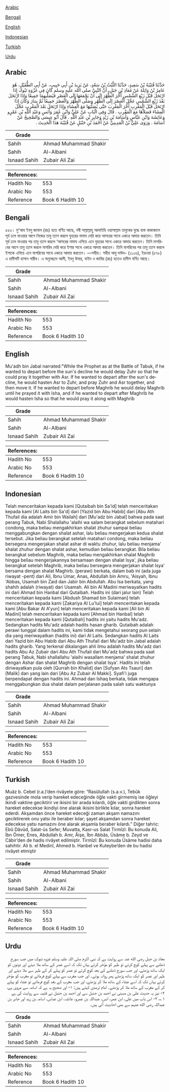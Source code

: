 [Arabic](#arabic)

[Bengali](#bengali)

[English](#english)

[Indonesian](#indonesian)

[Turkish](#turkish)

[Urdu](#urdu)

## Arabic


<div dir="rtl" lang="ar" style={{fontSize:'larger',backgroundColor:'#f8f9fa',padding:20}}>
حَدَّثَنَا قُتَيْبَةُ بْنُ سَعِيدٍ، حَدَّثَنَا اللَّيْثُ بْنُ سَعْدٍ، عَنْ يَزِيدَ بْنِ أَبِي حَبِيبٍ، عَنْ أَبِي الطُّفَيْلِ، هُوَ عَامِرُ بْنُ وَاثِلَةَ عَنْ مُعَاذِ بْنِ جَبَلٍ، أَنَّ النَّبِيَّ صلى الله عليه وسلم كَانَ فِي غَزْوَةِ تَبُوكَ إِذَا ارْتَحَلَ قَبْلَ زَيْغِ الشَّمْسِ أَخَّرَ الظُّهْرَ إِلَى أَنْ يَجْمَعَهَا إِلَى الْعَصْرِ فَيُصَلِّيهِمَا جَمِيعًا وَإِذَا ارْتَحَلَ بَعْدَ زَيْغِ الشَّمْسِ عَجَّلَ الْعَصْرَ إِلَى الظُّهْرِ وَصَلَّى الظُّهْرَ وَالْعَصْرَ جَمِيعًا ثُمَّ سَارَ وَكَانَ إِذَا ارْتَحَلَ قَبْلَ الْمَغْرِبِ أَخَّرَ الْمَغْرِبَ حَتَّى يُصَلِّيَهَا مَعَ الْعِشَاءِ وَإِذَا ارْتَحَلَ بَعْدَ الْمَغْرِبِ عَجَّلَ الْعِشَاءَ فَصَلاَّهَا مَعَ الْمَغْرِبِ ‏.‏ قَالَ وَفِي الْبَابِ عَنْ عَلِيٍّ وَابْنِ عُمَرَ وَأَنَسٍ وَعَبْدِ اللَّهِ بْنِ عَمْرٍو وَعَائِشَةَ وَابْنِ عَبَّاسٍ وَأُسَامَةَ بْنِ زَيْدٍ وَجَابِرِ بْنِ عَبْدِ اللَّهِ ‏.‏ قَالَ أَبُو عِيسَى وَالصَّحِيحُ عَنْ أُسَامَةَ ‏.‏ وَرَوَى عَلِيُّ بْنُ الْمَدِينِيِّ عَنْ أَحْمَدَ بْنِ حَنْبَلٍ عَنْ قُتَيْبَةَ هَذَا الْحَدِيثَ ‏.‏
</div>
<div style={{backgroundColor:'#f8f9fa',padding:20, marginBottom: 10}}><table> <thead> <tr> <th>Grade</th> <th></th> </tr> </thead> <tbody> <tr><td>Sahih</td><td>Ahmad Muhammad Shakir</td></tr><tr><td>Sahih</td><td>Al-Albani</td></tr><tr><td>Isnaad Sahih</td><td>Zubair Ali Zai</td></tr></tbody></table><table> <thead> <tr> <th>References:</th> <th></th> </tr> </thead> <tbody><tr><td>Hadith No</td><td>553</td></tr><tr><td>Arabic No</td><td>553</td></tr><tr><td>Reference</td><td>Book 6 Hadith 10</td></tr></tbody></table></div>

## Bengali


<div dir="ltr" lang="bn" style={{fontSize:'larger',backgroundColor:'#f8f9fa',padding:20}}>
৫৫৩। মু'আয ইবনু জাবাল (রাঃ) হতে বর্ণিত আছে, নবী সাল্লাল্লাহু আলাইহি ওয়াসাল্লাম তাবুকের যুদ্ধে ব্যস্ত থাকাকালে সূর্য ঢলে যাওয়ার আগে নিজের তাবু ত্যাগ করলে যুহরের নামায দেরি করে আসরের সাথে একত্রে আদায় করতেন। তিনি সূর্য ঢলে যাওয়ার পর তাবু ত্যাগ করলে ‘আসরের নামায এগিয়ে এনে যুহরের সাথে একত্রে আদায় করতেন। তিনি মাগরিবের আগে তাবু ত্যাগ করলে মাগরিব দেরি করে ইশার সাথে একত্রে আদায় করতেন। তিনি মাগরিবের পর তাবু ত্যাগ করলে ইশাকে এগিয়ে এনে মাগরিবের সাথে একত্রে আদায় করতেন। —সহীহ। সহীহ আবু দাউদ- (১১০৬), ইরওয়া (৫৭৮) এ হাদীসটি হাসান গারীব। এ অনুচ্ছেদে আলী, ইবনু উমার, যাইদ ও জাবির (রাঃ) হতেও হাদীস বর্ণিত আছে।
</div>
<div style={{backgroundColor:'#f8f9fa',padding:20, marginBottom: 10}}><table> <thead> <tr> <th>Grade</th> <th></th> </tr> </thead> <tbody> <tr><td>Sahih</td><td>Ahmad Muhammad Shakir</td></tr><tr><td>Sahih</td><td>Al-Albani</td></tr><tr><td>Isnaad Sahih</td><td>Zubair Ali Zai</td></tr></tbody></table><table> <thead> <tr> <th>References:</th> <th></th> </tr> </thead> <tbody><tr><td>Hadith No</td><td>553</td></tr><tr><td>Arabic No</td><td>553</td></tr><tr><td>Reference</td><td>Book 6 Hadith 10</td></tr></tbody></table></div>

## English


<div dir="ltr" lang="en" style={{fontSize:'larger',backgroundColor:'#f8f9fa',padding:20}}>
Mu'adh bin Jabal narrated:"While the Prophet as at the Battle of Tabuk, if he wanted to depart before the sun's decline he would delay Zuhr so that he could pray it together with Asr. If he wanted to depart after the sun's decline, he would hasten Asr to Zuhr, and pray Zuhr and Asr together, and then move it. If he wanted to depart before Maghrib he would delay Maghrib until he prayed it with Isha, and if he wanted to depart after Maghrib he would hasten Isha so that he would pray it along with Maghrib
</div>
<div style={{backgroundColor:'#f8f9fa',padding:20, marginBottom: 10}}><table> <thead> <tr> <th>Grade</th> <th></th> </tr> </thead> <tbody> <tr><td>Sahih</td><td>Ahmad Muhammad Shakir</td></tr><tr><td>Sahih</td><td>Al-Albani</td></tr><tr><td>Isnaad Sahih</td><td>Zubair Ali Zai</td></tr></tbody></table><table> <thead> <tr> <th>References:</th> <th></th> </tr> </thead> <tbody><tr><td>Hadith No</td><td>553</td></tr><tr><td>Arabic No</td><td>553</td></tr><tr><td>Reference</td><td>Book 6 Hadith 10</td></tr></tbody></table></div>

## Indonesian


<div dir="ltr" lang="id" style={{fontSize:'larger',backgroundColor:'#f8f9fa',padding:20}}>
Telah menceritakan kepada kami [Qutaibah bin Sa'id] telah menceritakan kepada kami [Al Laits bin Sa'd] dari [Yazid bin Abu Habib] dari [Abu Ath Thufail dia adalah Amir bin Wailah] dari [Mu'adz bin Jabal] bahwa pada saat perang Tabuk, Nabi Shalallahu 'alaihi wa salam berangkat sebelum matahari condong, maka beliau mengakhirkan shalat zhuhur sampai beliau menggabungkan dengan shalat ashar, lalu beliau mengerjakan kedua shalat tersebut. Jika beliau berangkat setelah matahari condong, maka beliau bersegera mengerjakan shalat ashar di waktu zhuhur, lalu beliau menjama' shalat zhuhur dengan shalat ashar, kemudian beliau berangkat. Bila beliau berangkat sebelum Maghrib, maka beliau mengakhirkan shalat Maghrib hingga beliau mengerjakannya bersamaan dengan shalat Isya', jika beliau berangkat setelah Maghrib, maka beliau bersegera mengerjakan shalat Isya' bersama dengan shalat Maghirb. (perawi) berkata, dalam bab ini (ada juga riwayat -pent) dari Ali, Ibnu Umar, Anas, Abdullah bin Amru, 'Aisyah, Ibnu 'Abbas, Usamah bin Zaid dan Jabir bin Abdullah. Abu Isa berkata, yang shahih adalah (riwayat) dari Usamah. Ali bin Al Madini meriwayatkan hadits ini dari Ahmad bin Hanbal dari Qutaibah. Hadits ini (dari jalur lain) Telah menceritakan kepada kami [Abdush Shamad bin Sulaiman] telah menceritakan kepada kami [Zakariya Al Lu'lui] telah menceritakan kepada kami [Abu Bakar Al A'yun] telah menceritakan kepada kami [Ali bin Al Madini] telah menceritakan kepada kami [Ahmad bin Hanbal] telah menceritakan kepada kami [Qutaibah] hadits ini yaitu hadits Mu'adz. Sedangkan hadits Mu'adz adalah hadits hasan gharib. Qutaibah adalah perawi tunggal dalam hadits ini, kami tidak mengetahui seorang pun selain dia yang meriwayatkan (hadits ini) dari Al Laits. Sedangkan hadits Al Laits dari Yazid bin Abu Habib dari Abu Ath Thufail dari Mu'adz bin Jabal adalah hadits gharib. Yang terkenal dikalangan ahli ilmu adalah hadits Mu'adz dari hadits Abu Az Zubair dari Abu Ath Thufail dari Mu'adz bahwa pada saat perang Tabuk, Nabi shallallahu 'alaihi wasallam menjama' shalat zhuhur dengan Ashar dan shalat Maghrib dengan shalat Isya'. Hadits ini telah diriwayatkan pula oleh [Qurrah bin Khalid] dan [Sufyan Ats Tsauri] dan [Malik] dan yang lain dari [Abu Az Zubair Al Makki]. Syafi'i juga berpendapat dengan hadits ini. Ahmad dan Ishaq berkata, tidak mengapa menggabungkan dua shalat dalam perjalanan pada salah satu waktunya
</div>
<div style={{backgroundColor:'#f8f9fa',padding:20, marginBottom: 10}}><table> <thead> <tr> <th>Grade</th> <th></th> </tr> </thead> <tbody> <tr><td>Sahih</td><td>Ahmad Muhammad Shakir</td></tr><tr><td>Sahih</td><td>Al-Albani</td></tr><tr><td>Isnaad Sahih</td><td>Zubair Ali Zai</td></tr></tbody></table><table> <thead> <tr> <th>References:</th> <th></th> </tr> </thead> <tbody><tr><td>Hadith No</td><td>553</td></tr><tr><td>Arabic No</td><td>553</td></tr><tr><td>Reference</td><td>Book 6 Hadith 10</td></tr></tbody></table></div>

## Turkish


<div dir="ltr" lang="tr" style={{fontSize:'larger',backgroundColor:'#f8f9fa',padding:20}}>
Muâz b. Cebel (r.a.)’den rivâyete göre: “Rasûlullah (s.a.v.), Tebûk gazvesinde mola verip hareket edeceğinde öğle vakti girmemiş ise öğleyi ikindi vaktine geciktirir ve ikisini bir arada kılardı, öğle vakti girdikten sonra hareket edecekse ikindiyi öne alarak ikisini birlikte kılar, sonra hareket ederdi. Akşamdan önce hareket edeceği zaman akşam namazını geciktirerek onu yatsı ile beraber kılar; şayet akşamdan sonra hareket edecekse yatsı namazını öne alarak akşamla beraber kılardı.” Diğer tahric: Ebû Dâvûd, Salat-üs Sefer; Muvatta, Kasr-us Salat Tirmîzî: Bu konuda Ali, İbn Ömer, Enes, Abdullah b. Amr, Âişe, İbn Abbâs, Üsâme b. Zeyd ve Câbir’den de hadis rivâyet edilmiştir. Tirmîzî: Bu konuda Üsâme hadisi daha sahihtir. Ali b. el Medinî, Ahmed b. Hanbel ve Kuteybe’den de bu hadisi rivâyet etmiştir
</div>
<div style={{backgroundColor:'#f8f9fa',padding:20, marginBottom: 10}}><table> <thead> <tr> <th>Grade</th> <th></th> </tr> </thead> <tbody> <tr><td>Sahih</td><td>Ahmad Muhammad Shakir</td></tr><tr><td>Sahih</td><td>Al-Albani</td></tr><tr><td>Isnaad Sahih</td><td>Zubair Ali Zai</td></tr></tbody></table><table> <thead> <tr> <th>References:</th> <th></th> </tr> </thead> <tbody><tr><td>Hadith No</td><td>553</td></tr><tr><td>Arabic No</td><td>553</td></tr><tr><td>Reference</td><td>Book 6 Hadith 10</td></tr></tbody></table></div>

## Urdu


<div dir="rtl" lang="ur" style={{fontSize:'larger',backgroundColor:'#f8f9fa',padding:20}}>
معاذ بن جبل رضی الله عنہ سے روایت ہے کہ نبی اکرم صلی اللہ علیہ وسلم غزوہ تبوک میں جب سورج ڈھلنے سے پہلے کوچ کرتے تو ظہر کو مؤخر کرتے یہاں تک کہ اسے عصر کے ساتھ ملا دیتے اور دونوں کو ایک ساتھ پڑھتے، اور جب سورج ڈھلنے کے بعد کوچ کرتے تو عصر کو پہلے کر کے ظہر سے ملا دیتے اور ظہر اور عصر کو ایک ساتھ پڑھتے پھر روانہ ہوتے۔ اور جب مغرب سے پہلے کوچ فرماتے تو مغرب کو مؤخر کرتے یہاں تک کہ اسے عشاء کے ساتھ ملا کر پڑھتے، اور جب مغرب کے بعد کوچ فرماتے تو عشاء کو پہلے کر کے مغرب کے ساتھ ملا کر پڑھتے۔ امام ترمذی کہتے ہیں: ۱- اور صحیح یہ ہے کہ اسامہ سے مروی ہے، ۲- نیز یہ حدیث علی بن مدینی نے احمد بن حنبل سے اور احمد بن حنبل نے قتیبہ سے روایت کی ہے ۱؎، ۳- اس باب میں علی، ابن عمر، انس، عبداللہ بن عمرو، عائشہ، ابن عباس، اسامہ بن زید اور جابر بن عبداللہ رضی الله عنہم سے بھی احادیث آئی ہیں۔
</div>
<div style={{backgroundColor:'#f8f9fa',padding:20, marginBottom: 10}}><table> <thead> <tr> <th>Grade</th> <th></th> </tr> </thead> <tbody> <tr><td>Sahih</td><td>Ahmad Muhammad Shakir</td></tr><tr><td>Sahih</td><td>Al-Albani</td></tr><tr><td>Isnaad Sahih</td><td>Zubair Ali Zai</td></tr></tbody></table><table> <thead> <tr> <th>References:</th> <th></th> </tr> </thead> <tbody><tr><td>Hadith No</td><td>553</td></tr><tr><td>Arabic No</td><td>553</td></tr><tr><td>Reference</td><td>Book 6 Hadith 10</td></tr></tbody></table></div>